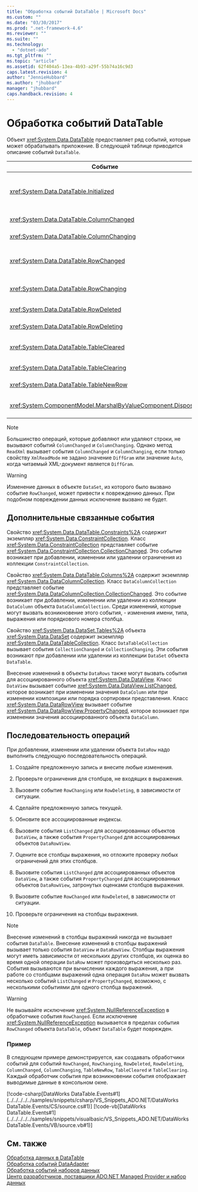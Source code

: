 ```yaml
---
title: "Обработка событий DataTable | Microsoft Docs"
ms.custom: ""
ms.date: "03/30/2017"
ms.prod: ".net-framework-4.6"
ms.reviewer: ""
ms.suite: ""
ms.technology: 
  - "dotnet-ado"
ms.tgt_pltfrm: ""
ms.topic: "article"
ms.assetid: 62f404a5-13ea-4b93-a29f-55b74a16c9d3
caps.latest.revision: 4
author: "JennieHubbard"
ms.author: "jhubbard"
manager: "jhubbard"
caps.handback.revision: 4
---
```

# Обработка событий DataTable
Объект <xref:System.Data.DataTable> предоставляет ряд событий, которые может обрабатывать приложение.  В следующей таблице приводится описание событий `DataTable`.  
  
|Событие|Описание|  
|-------------|--------------|  
|<xref:System.Data.DataTable.Initialized>|Происходит после вызова метода <xref:System.Data.DataTable.EndInit%2A> объекта `DataTable`.  Главным образом это событие предназначено для поддержки сценариев во время разработки.|  
|<xref:System.Data.DataTable.ColumnChanged>|Происходит после успешного изменения значения в объекте <xref:System.Data.DataColumn>.|  
|<xref:System.Data.DataTable.ColumnChanging>|Происходит при подаче значения для объекта `DataColumn`.|  
|<xref:System.Data.DataTable.RowChanged>|Происходит после успешного изменения значения `DataColumn` или состояния <xref:System.Data.DataRow.RowState%2A> объекта <xref:System.Data.DataRow> в объекте `DataTable`.|  
|<xref:System.Data.DataTable.RowChanging>|Происходит при подаче изменения для значения `DataColumn` или состояния `RowState` объекта `DataRow` в объекте `DataTable`.|  
|<xref:System.Data.DataTable.RowDeleted>|Происходит после того, как объект `DataRow` в объекте `DataTable` был отмечен, как `Deleted`.|  
|<xref:System.Data.DataTable.RowDeleting>|Происходит перед тем, как объект `DataRow` в объекте `DataTable` будет отмечен как `Deleted`.|  
|<xref:System.Data.DataTable.TableCleared>|Происходит после того, как вызов метода <xref:System.Data.DataTable.Clear%2A> объекта `DataTable` успешно очистил каждый объект `DataRow`.|  
|<xref:System.Data.DataTable.TableClearing>|Происходит после вызова метода `Clear`, но до начала операции `Clear`.|  
|<xref:System.Data.DataTable.TableNewRow>|Происходит после создания нового объекта `DataRow` путем вызова метода `NewRow` объекта `DataTable`.|  
|<xref:System.ComponentModel.MarshalByValueComponent.Disposed>|Происходит, когда объект `DataTable` удаляется `Disposed`.  Наследуется от <xref:System.ComponentModel.MarshalByValueComponent>.|  
  
> [!NOTE]
>  Большинство операций, которые добавляют или удаляют строки, не вызывают событий `ColumnChanged` и `ColumnChanging`.  Однако метод `ReadXml` вызывает события `ColumnChanged` и `ColumnChanging`, если только свойству `XmlReadMode` не задано значение `DiffGram` или значение `Auto`, когда читаемый XML\-документ является `DiffGram`.  
  
> [!WARNING]
>  Изменение данных в объекте `DataSet`, из которого было вызвано событие `RowChanged`, может привести к повреждению данных.  При подобном повреждении данных исключение вызвано не будет.  
  
## Дополнительные связанные события  
 Свойство <xref:System.Data.DataTable.Constraints%2A> содержит экземпляр <xref:System.Data.ConstraintCollection>.  Класс <xref:System.Data.ConstraintCollection> представляет событие <xref:System.Data.ConstraintCollection.CollectionChanged>.  Это событие возникает при добавлении, изменении или удалении ограничения из коллекции `ConstraintCollection`.  
  
 Свойство <xref:System.Data.DataTable.Columns%2A> содержит экземпляр <xref:System.Data.DataColumnCollection>.  Класс `DataColumnCollection` представляет событие <xref:System.Data.DataColumnCollection.CollectionChanged>.  Это событие возникает при добавлении, изменении или удалении из коллекции `DataColumn` объекта `DataColumnCollection`.  Среди изменений, которые могут вызвать возникновение этого события, \- изменения имени, типа, выражения или порядкового номера столбца.  
  
 Свойство <xref:System.Data.DataSet.Tables%2A> объекта <xref:System.Data.DataSet> содержит экземпляр <xref:System.Data.DataTableCollection>.  Класс `DataTableCollection` вызывает события `CollectionChanged` и `CollectionChanging`.  Эти события возникают при добавлении или удалении из коллекции `DataSet` объекта `DataTable`.  
  
 Внесение изменений в объекты `DataRows` также могут вызвать события для ассоциированного объекта <xref:System.Data.DataView>.  Класс `DataView` вызывает событие <xref:System.Data.DataView.ListChanged>, которое возникает при изменении значения `DataColumn` или при изменении композиции или порядка сортировки представления.  Класс <xref:System.Data.DataRowView> вызывает событие <xref:System.Data.DataRowView.PropertyChanged>, которое возникает при изменении значения ассоциированного объекта `DataColumn`.  
  
## Последовательность операций  
 При добавлении, изменении или удалении объекта `DataRow` надо выполнить следующую последовательность операций.  
  
1.  Создайте предложенную запись и внесите любые изменения.  
  
2.  Проверьте ограничения для столбцов, не входящих в выражения.  
  
3.  Вызовите событие `RowChanging` или `RowDeleting`, в зависимости от ситуации.  
  
4.  Сделайте предложенную запись текущей.  
  
5.  Обновите все ассоциированные индексы.  
  
6.  Вызовите события `ListChanged` для ассоциированных объектов `DataView`, а также события `PropertyChanged` для ассоциированных объектов `DataRowView`.  
  
7.  Оцените все столбцы выражения, но отложите проверку любых ограничений для этих столбцов.  
  
8.  Вызовите события `ListChanged` для ассоциированных объектов `DataView`, а также события `PropertyChanged` для ассоциированных объектов `DataRowView`, затронутых оценками столбцов выражения.  
  
9. Вызовите событие `RowChanged` или `RowDeleted`, в зависимости от ситуации.  
  
10. Проверьте ограничения на столбцы выражения.  
  
> [!NOTE]
>  Внесение изменений в столбцы выражений никогда не вызывает события `DataTable`.  Внесение изменений в столбцы выражений вызывает только события `DataView` и `DataRowView`.  Столбцы выражения могут иметь зависимости от нескольких других столбцов, их оценка во время одной операции `DataRow` может производиться несколько раз.  События вызываются при вычислении каждого выражения, а при работе со столбцами выражений одна операция `DataRow` может вызвать несколько событий `ListChanged` и `PropertyChanged`, возможно, с несколькими событиями для одного столбца выражений.  
  
> [!WARNING]
>  Не вызывайте исключение <xref:System.NullReferenceException> в обработчике события `RowChanged`.  Если исключение <xref:System.NullReferenceException> вызывается в пределах события `RowChanged` объекта `DataTable`, объект `DataTable` будет поврежден.  
  
### Пример  
 В следующем примере демонстрируется, как создавать обработчики событий для событий `RowChanged`, `RowChanging`, `RowDeleted`, `RowDeleting`, `ColumnChanged`, `ColumnChanging`, `TableNewRow`, `TableCleared` и `TableClearing`.  Каждый обработчик события при возникновении события отображает выводимые данные в консольном окне.  
  
 [!code-csharp[DataWorks DataTable.Events#1](../../../../../samples/snippets/csharp/VS_Snippets_ADO.NET/DataWorks DataTable.Events/CS/source.cs#1)]
 [!code-vb[DataWorks DataTable.Events#1](../../../../../samples/snippets/visualbasic/VS_Snippets_ADO.NET/DataWorks DataTable.Events/VB/source.vb#1)]  
  
## См. также  
 [Обработка данных в DataTable](../../../../../docs/framework/data/adonet/dataset-datatable-dataview/manipulating-data-in-a-datatable.md)   
 [Обработка событий DataAdapter](../../../../../docs/framework/data/adonet/handling-dataadapter-events.md)   
 [Обработка событий наборов данных](../../../../../docs/framework/data/adonet/dataset-datatable-dataview/handling-dataset-events.md)   
 [Центр разработчиков, поставщики ADO.NET Managed Provider и набор данных](http://go.microsoft.com/fwlink/?LinkId=217917)
